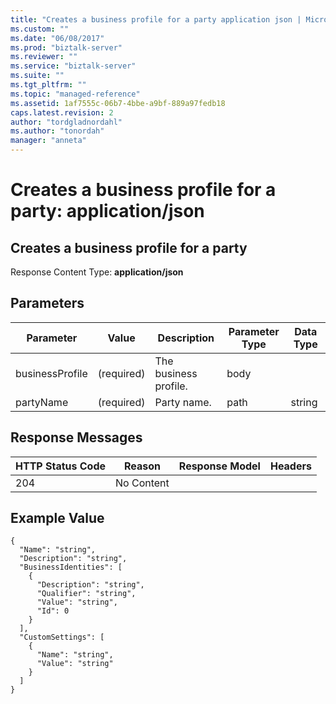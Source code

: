 ```yaml
---
title: "Creates a business profile for a party application json | Microsoft Docs"
ms.custom: ""
ms.date: "06/08/2017"
ms.prod: "biztalk-server"
ms.reviewer: ""
ms.service: "biztalk-server"
ms.suite: ""
ms.tgt_pltfrm: ""
ms.topic: "managed-reference"
ms.assetid: 1af7555c-06b7-4bbe-a9bf-889a97fedb18
caps.latest.revision: 2
author: "tordgladnordahl"
ms.author: "tonordah"
manager: "anneta"
---
```

# Creates a business profile for a party: application/json
## Creates a business profile for a party

  Response Content Type: **application/json**


Parameters
---



Parameter|Value|Description|Parameter Type|Data Type 
---------|---------|---------|---------|---------
businessProfile|(required)|The business profile.|body|        | 
partyName|(required)|Party name.|path|string| 


Response Messages
---



HTTP Status Code|Reason|Response Model|Headers  
---------|---------|---------|---------
204|No Content |         |        | 

Example Value
---

```
{
  "Name": "string",
  "Description": "string",
  "BusinessIdentities": [
    {
      "Description": "string",
      "Qualifier": "string",
      "Value": "string",
      "Id": 0
    }
  ],
  "CustomSettings": [
    {
      "Name": "string",
      "Value": "string"
    }
  ]
}
```